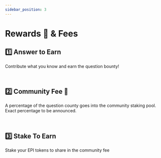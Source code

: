 ```yaml
---
sidebar_position: 3
---
```


# Rewards 💎 & Fees

## 1️⃣ Answer to Earn
Contribute what you know and earn the question bounty! 

<br/>

## 2️⃣ Community Fee 🤝
A percentage of the question county goes into the community staking pool. Exact percentage to be announced. 

<br/>

## 3️⃣ Stake To Earn
Stake your EPI tokens to share in the community fee


